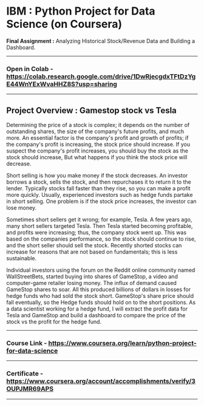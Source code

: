 # IBM : Python Project for Data Science (on Coursera)
**Final Assignment :** Analyzing Historical Stock/Revenue Data and Building a Dashboard.

---
### Open in Colab - https://colab.research.google.com/drive/1DwRjecgdxTFtDzYgE44WnYExWvaHHZ8S?usp=sharing
---
## Project Overview : Gamestop stock vs Tesla
Determining the price of a stock is complex; it depends on the number of outstanding shares, the size of the company's future profits, and much more.  An essential factor is the company's profit and growth of profits; if the company's profit is increasing, the stock price should increase.  If you suspect the company's profit increases, you should buy the stock as the stock should increase, But what happens if you think the stock price will decrease. 

Short selling is how you make money if the stock decreases. An investor borrows a stock, sells the stock, and then repurchases it to return it to the lender.  Typically stocks fall faster than they rise, so you can make a profit more quickly. Usually, experienced investors such as hedge funds partake in short selling. One problem is if the stock price increases, the investor can lose money.

Sometimes short sellers get it wrong; for example, Tesla.  A few years ago, many short sellers targeted Tesla. Then Tesla started becoming profitable, and profits were increasing; thus, the company stock went up. This was based on the companies performance, so the stock should continue to rise, and the short seller should sell the stock.  Recently shorted stocks can increase for reasons that are not based on fundamentals; this is less sustainable. 

Individual investors using the forum on the Reddit online community named WallStreetBets, started buying into shares of GameStop, a video and computer-game retailer losing money. The influx of demand caused GameStop shares to soar.  All this produced billions of dollars in losses for hedge funds who had sold the stock short. GameStop's share price should fall eventually, so the Hedge funds should hold on to the short positions. As a data scientist working for a hedge fund, I will extract the profit data for Tesla and GameStop and build a dashboard to compare the price of the stock vs the profit for the hedge fund.

---
### Course Link - https://www.coursera.org/learn/python-project-for-data-science
---
### Certificate - https://www.coursera.org/account/accomplishments/verify/3OUPJMR69APS
---
